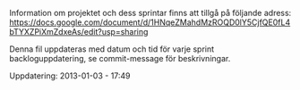 ﻿Information om projektet och dess sprintar finns att tillgå på följande adress:
https://docs.google.com/document/d/1HNqeZMahdMzROQD0lY5CjfQE0fL4bTYXZPiXmZdxeAs/edit?usp=sharing

Denna fil uppdateras med datum och tid för varje sprint backloguppdatering, se commit-message för beskrivningar.

Uppdatering: 2013-01-03 - 17:49
